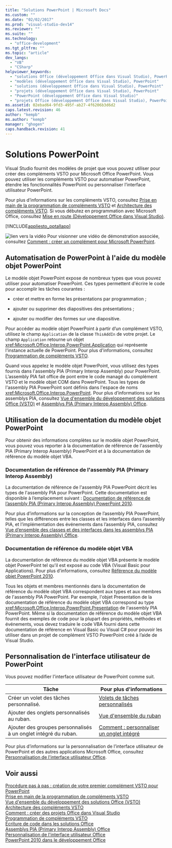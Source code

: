 ```yaml
---
title: "Solutions PowerPoint | Microsoft Docs"
ms.custom: ""
ms.date: "02/02/2017"
ms.prod: "visual-studio-dev14"
ms.reviewer: ""
ms.suite: ""
ms.technology: 
  - "office-development"
ms.tgt_pltfrm: ""
ms.topic: "article"
dev_langs: 
  - "VB"
  - "CSharp"
helpviewer_keywords: 
  - "solutions Office (développement Office dans Visual Studio), PowerPoint"
  - "modèles (développement Office dans Visual Studio), PowerPoint"
  - "solutions (développement Office dans Visual Studio), PowerPoint"
  - "projets (développement Office dans Visual Studio), PowerPoint"
  - "PowerPoint (développement Office dans Visual Studio)"
  - "projets Office (développement Office dans Visual Studio), PowerPoint"
ms.assetid: 02ebad64-9fd3-495f-ab27-4f6206b3d6d2
caps.latest.revision: 46
author: "kempb"
ms.author: "kempb"
manager: "ghogen"
caps.handback.revision: 41
---
```

# Solutions PowerPoint
  Visual Studio fournit des modèles de projet que vous pouvez utiliser pour créer des compléments VSTO pour Microsoft Office PowerPoint. Vous pouvez utiliser les compléments VSTO pour automatiser PowerPoint, étendre les fonctionnalités PowerPoint ou personnaliser l’interface utilisateur PowerPoint.  
  
 Pour plus d’informations sur les compléments VSTO, consultez [Prise en main de la programmation de compléments VSTO](../vsto/getting-started-programming-vsto-add-ins.md) et [Architecture des compléments VSTO](../vsto/architecture-of-vsto-add-ins.md). Si vous débutez en programmation avec Microsoft Office, consultez [Mise en route &#40;Développement Office dans Visual Studio&#41;](../vsto/getting-started-office-development-in-visual-studio.md).  
  
 [!INCLUDE[appliesto_pptallapp](../vsto/includes/appliesto-pptallapp-md.md)]  
  
 ![lien vers la vidéo](../vsto/media/playvideo.png "lien vers la vidéo") Pour visionner une vidéo de démonstration associée, consultez [Comment : créer un complément pour Microsoft PowerPoint](http://go.microsoft.com/fwlink/?LinkId=132767).  
  
## Automatisation de PowerPoint à l'aide du modèle objet PowerPoint  
 Le modèle objet PowerPoint expose de nombreux types que vous pouvez utiliser pour automatiser PowerPoint. Ces types permettent d'écrire le code pour accomplir les tâches courantes :  
  
-   créer et mettre en forme les présentations par programmation ;  
  
-   ajouter ou supprimer des diapositives des présentations ;  
  
-   ajouter ou modifier des formes sur une diapositive.  
  
 Pour accéder au modèle objet PowerPoint à partir d’un complément VSTO, utilisez le champ `Application` de la classe `ThisAddIn` de votre projet. Le champ `Application` retourne un objet <xref:Microsoft.Office.Interop.PowerPoint.Application> qui représente l'instance actuelle de PowerPoint. Pour plus d'informations, consultez [Programmation de compléments VSTO](../vsto/programming-vsto-add-ins.md).  
  
 Quand vous appelez le modèle objet PowerPoint, vous utilisez des types fournis dans l'assembly PIA \(Primary Interop Assembly\) pour PowerPoint. L’assembly PIA fait office de pont entre le code managé du complément VSTO et le modèle objet COM dans PowerPoint. Tous les types de l'assembly PIA PowerPoint sont définis dans l'espace de noms <xref:Microsoft.Office.Interop.PowerPoint>. Pour plus d’informations sur les assemblys PIA, consultez [Vue d'ensemble du développement des solutions Office &#40;VSTO&#41;](../vsto/office-solutions-development-overview-vsto.md) et [Assemblys PIA &#40;Primary Interop Assembly&#41; Office](../vsto/office-primary-interop-assemblies.md).  
  
##  <a name="WordOMDocumentation"></a> Utilisation de la documentation du modèle objet PowerPoint  
 Pour obtenir des informations complètes sur le modèle objet PowerPoint, vous pouvez vous reporter à la documentation de référence de l'assembly PIA \(Primary Interop Assembly\) PowerPoint et à la documentation de référence du modèle objet VBA.  
  
### Documentation de référence de l'assembly PIA \(Primary Interop Assembly\)  
 La documentation de référence de l'assembly PIA PowerPoint décrit les types de l'assembly PIA pour PowerPoint. Cette documentation est disponible à l’emplacement suivant : [Documentation de référence de l’assembly PIA \(Primary Interop Assembly\) PowerPoint 2010](http://go.microsoft.com/fwlink/?LinkId=189588).  
  
 Pour plus d’informations sur la conception de l’assembly PIA PowerPoint, telles que les différences entre les classes et les interfaces dans l’assembly PIA, et l’implémentation des événements dans l’assembly PIA, consultez [Vue d’ensemble des classes et des interfaces dans les assemblys PIA \(Primary Interop Assembly\) Office](http://go.microsoft.com/fwlink/?LinkId=199885).  
  
### Documentation de référence du modèle objet VBA  
 La documentation de référence du modèle objet VBA présente le modèle objet PowerPoint tel qu'il est exposé au code VBA \(Visual Basic pour Applications\). Pour plus d’informations, consultez [Référence du modèle objet PowerPoint 2010](http://go.microsoft.com/fwlink/?LinkId=199770).  
  
 Tous les objets et membres mentionnés dans la documentation de référence du modèle objet VBA correspondent aux types et aux membres de l'assembly PIA PowerPoint. Par exemple, l'objet Presentation de la documentation de référence du modèle objet VBA correspond au type <xref:Microsoft.Office.Interop.PowerPoint.Presentation> de l'assembly PIA PowerPoint. Même si la documentation de référence du modèle objet VBA fournit des exemples de code pour la plupart des propriétés, méthodes et événements, vous devez traduire le code VBA fourni dans cette documentation de référence en Visual Basic ou Visual C\# pour pouvoir les utiliser dans un projet de complément VSTO PowerPoint créé à l’aide de Visual Studio.  
  
## Personnalisation de l'interface utilisateur de PowerPoint  
 Vous pouvez modifier l'interface utilisateur de PowerPoint comme suit.  
  
|Tâche|Pour plus d'informations|  
|-----------|------------------------------|  
|Créer un volet des tâches personnalisé.|[Volets de tâches personnalisés](../vsto/custom-task-panes.md)|  
|Ajouter des onglets personnalisés au ruban.|[Vue d'ensemble du ruban](../vsto/ribbon-overview.md)|  
|Ajouter des groupes personnalisés à un onglet intégré du ruban.|[Comment : personnaliser un onglet intégré](../vsto/how-to-customize-a-built-in-tab.md)|  
  
 Pour plus d’informations sur la personnalisation de l’interface utilisateur de PowerPoint et des autres applications Microsoft Office, consultez [Personnalisation de l'interface utilisateur Office](../vsto/office-ui-customization.md).  
  
## Voir aussi  
 [Procédure pas à pas : création de votre premier complément VSTO pour PowerPoint](../vsto/walkthrough-creating-your-first-vsto-add-in-for-powerpoint.md)   
 [Prise en main de la programmation de compléments VSTO](../vsto/getting-started-programming-vsto-add-ins.md)   
 [Vue d'ensemble du développement des solutions Office &#40;VSTO&#41;](../vsto/office-solutions-development-overview-vsto.md)   
 [Architecture des compléments VSTO](../vsto/architecture-of-vsto-add-ins.md)   
 [Comment : créer des projets Office dans Visual Studio](../vsto/how-to-create-office-projects-in-visual-studio.md)   
 [Programmation de compléments VSTO](../vsto/programming-vsto-add-ins.md)   
 [Écriture de code dans les solutions Office](../vsto/writing-code-in-office-solutions.md)   
 [Assemblys PIA &#40;Primary Interop Assembly&#41; Office](../vsto/office-primary-interop-assemblies.md)   
 [Personnalisation de l'interface utilisateur Office](../vsto/office-ui-customization.md)   
 [PowerPoint 2010 dans le développement Office](http://go.microsoft.com/fwlink/?LinkId=199015)  
  
  